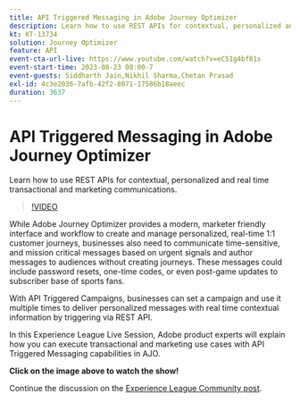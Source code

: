 ```yaml
---
title: API Triggered Messaging in Adobe Journey Optimizer
description: Learn how to use REST APIs for contextual, personalized and real time transactional and marketing communications.
kt: KT-13734
solution: Journey Optimizer
feature: API
event-cta-url-live: https://www.youtube.com/watch?v=eC51g4bf81s
event-start-time: 2023-08-23 08:00-7
event-guests: Siddharth Jain,Nikhil Sharma,Chetan Prasad
exl-id: 4c3e2036-7afb-42f2-8071-17586b18aeec
duration: 3637
---
```

# API Triggered Messaging in Adobe Journey Optimizer

Learn how to use REST APIs for contextual, personalized and real time transactional and marketing communications.

>[!VIDEO](https://video.tv.adobe.com/v/3422169/?learn=on)

While Adobe Journey Optimizer provides a modern, marketer friendly interface and workflow to create and manage personalized, real-time 1:1 customer journeys, businesses also need to communicate time-sensitive, and mission critical messages based on urgent signals and author messages to audiences without creating journeys. These messages could include password resets, one-time codes, or even post-game updates to subscriber base of sports fans.

With API Triggered Campaigns, businesses can set a campaign and use it multiple times to deliver personalized messages with real time contextual information by triggering via REST API.   

In this Experience League Live Session, Adobe product experts will explain how you can execute transactional and marketing use cases with API Triggered Messaging capabilities in AJO. 

**Click on the image above to watch the show!**

Continue the discussion on the [Experience League Community post](https://experienceleaguecommunities.adobe.com/t5/journey-optimizer-discussions/experience-league-live-post-session-discussion-api-triggered/m-p/614273#M132).

